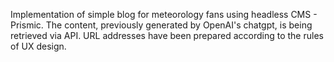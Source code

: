 Implementation of simple blog for meteorology fans using headless CMS - Prismic. The content, previously generated by OpenAI's chatgpt, is being retrieved via API. URL addresses have been prepared according to the rules of UX design.
